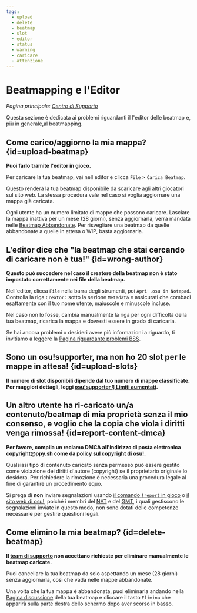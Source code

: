 ```yaml
---
tags:
  - upload
  - delete
  - beatmap
  - slot
  - editor
  - status
  - warning
  - caricare
  - attenzione
---
```


# Beatmapping e l'Editor

*Pagina principale: [Centro di Supporto](/wiki/Help_centre)*

Questa sezione è dedicata ai problemi riguardanti il l'editor delle beatmap e, più in generale,al beatmapping.  

## Come carico/aggiorno la mia mappa? {id=upload-beatmap}

**Puoi farlo tramite l'editor in gioco.**

Per caricare la tua beatmap, vai nell'editor e clicca `File` > `Carica Beatmap`.

Questo renderà la tua beatmap disponibile da scaricare agli altri giocatori sul sito web. La stessa procedura vale nel caso si voglia aggiornare una mappa già caricata.

Ogni utente ha un numero limitato di mappe che possono caricare. Lasciare la mappa inattiva per un mese (28 giorni), senza aggiornarla, verrà mandata nelle [Beatmap Abbandonate](/wiki/Beatmap/Category#mappe-abbandonate). Per risvegliare una beatmap da quelle abbandonate a quelle in attesa o WIP, basta aggiornarla.

## L'editor dice che "la beatmap che stai cercando di caricare non è tua!" {id=wrong-author}

**Questo può succedere nel caso il creatore della beatmap non è stato impostato correttamente nei file della beatmap.**

Nell'editor, clicca `File` nella barra degli strumenti, poi `Apri .osu in Notepad`. Controlla la riga `Creator:` sotto la sezione `Metadata` e assicurati che combaci esattamente con il tuo nome utente, maiuscole e minuscole incluse.

Nel caso non lo fosse, cambia manualmente la riga per ogni difficoltà della tua beatmap, ricarica la mappa e dovresti essere in grado di caricarla.

Se hai ancora problemi o desideri avere più informazioni a riguardo, ti invitiamo a leggere la [Pagina riguardante problemi BSS](/wiki/Guides/BSS_issues).

## Sono un osu!supporter, ma non ho 20 slot per le mappe in attesa! {id=upload-slots}

**Il numero di slot disponibili dipende dal tuo numero di mappe classificate. Per maggiori dettagli, leggi [osu!supporter § Limiti aumentati](/wiki/osu!supporter#limiti-aumentati).**

## Un altro utente ha ri-caricato un/a contenuto/beatmap di mia proprietà senza il mio consenso, e voglio che la copia che viola i diritti venga rimossa! {id=report-content-dmca}

**Per favore, compila un reclamo DMCA all'indirizzo di posta elettronica [copyright@ppy.sh](mailto:copyright@ppy.sh) come da [policy sul copyright di osu!](/wiki/Legal/Copyright).**

Qualsiasi tipo di contenuto caricato senza permesso può essere gestito come violazione dei diritti d'autore (copyright) se il proprietario originale lo desidera. Per richiedere la rimozione è necessaria una procedura legale al fine di garantire un procedimento equo.

Si prega di **non** inviare segnalazioni usando [il comando `!report` in gioco](/wiki/Reporting_bad_behaviour#in-game-chat) o [il sito web di osu!](/wiki/Reporting_bad_behaviour#website), poiché i membri del [NAT](/wiki/People/Nomination_Assessment_Team) e del [GMT](/wiki/People/Global_Moderation_Team), i quali gestiscono le segnalazioni inviate in questo modo, non sono dotati delle competenze necessarie per gestire questioni legali.

## Come elimino la mia beatmap? {id=delete-beatmap}

**Il [team di supporto](/wiki/People/Account_support_team) non accettano richieste per eliminare manualmente le beatmap caricate.**

Puoi cancellare la tua beatmap da solo aspettando un mese (28 giorni) senza aggiornarla, così che vada nelle mappe abbandonate.

Una volta che la tua mappa è abbandonata, puoi eliminarla andando nella [Pagina discussione](/wiki/Beatmap_discussion) della tua beatmap e cliccare il tasto `Elimina` che apparirà sulla parte destra dello schermo dopo aver scorso in basso.
